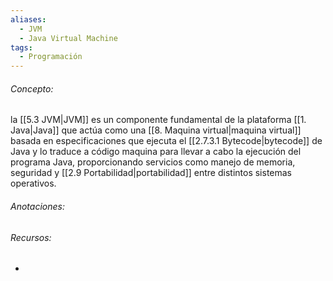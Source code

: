 ```yaml
---
aliases:
  - JVM
  - Java Virtual Machine
tags:
  - Programación
---
```

###### Concepto:

la [[5.3 JVM|JVM]] es un componente fundamental de la plataforma [[1. Java|Java]] que actúa como una [[8. Maquina virtual|maquina virtual]] basada en especificaciones que ejecuta el [[2.7.3.1 Bytecode|bytecode]] de Java y lo traduce a código maquina para llevar a cabo la ejecución del programa Java, proporcionando servicios como manejo de memoria, seguridad y [[2.9 Portabilidad|portabilidad]] entre distintos sistemas operativos.

###### Anotaciones:

> 

###### Recursos:

- 